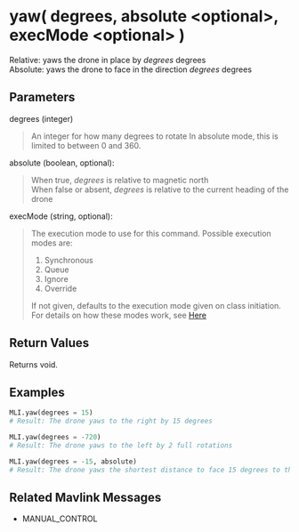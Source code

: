 # yaw( degrees, absolute \<optional>, execMode \<optional> )

Relative: yaws the drone in place by *degrees*  degrees  
Absolute: yaws the drone to face in the direction *degrees* degrees

## Parameters

degrees (integer)
> An integer for how many degrees to rotate
> In absolute mode, this is limited to between 0 and 360.

absolute (boolean, optional):
> When true, *degrees* is relative to magnetic north  
> When false or absent, *degrees* is relative to the current heading of the drone

execMode (string, optional):
> The execution mode to use for this command. Possible execution modes are:
>
> 1. Synchronous
> 1. Queue
> 1. Ignore
> 1. Override
>
> If not given, defaults to the execution mode given on class initiation.  
> For details on how these modes work, see [Here](../executionModes.md)

## Return Values

Returns void.

## Examples

```py
MLI.yaw(degrees = 15)
# Result: The drone yaws to the right by 15 degrees

MLI.yaw(degrees = -720)
# Result: The drone yaws to the left by 2 full rotations

MLI.yaw(degrees = -15, absolute)
# Result: The drone yaws the shortest distance to face 15 degrees to the left of magnetic north
```

## Related Mavlink Messages

- MANUAL_CONTROL
